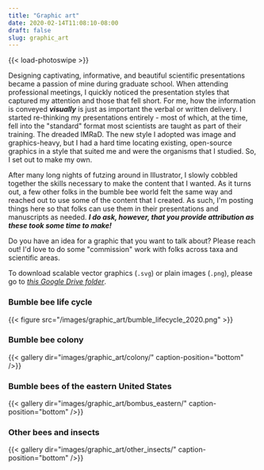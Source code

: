 ```yaml
---
title: "Graphic art"
date: 2020-02-14T11:08:10-08:00
draft: false
slug: graphic_art
---
```

{{< load-photoswipe >}}

Designing captivating, informative, and beautiful scientific presentations became a passion of mine during graduate school.  When attending professional meetings, I quickly noticed the presentation styles that captured my attention and those that fell short.  For me, how the information is conveyed **_visually_** is just as important the verbal or written delivery.  I started re-thinking my presentations entirely - most of which, at the time, fell into the "standard" format most scientists are taught as part of their training.  The dreaded IMRaD.  The new style I adopted was image and graphics-heavy, but I had a hard time locating existing, open-source graphics in a style that suited me and were the organisms that I studied.  So, I set out to make my own.

After many long nights of futzing around in Illustrator, I slowly cobbled together the skills necessary to make the content that I wanted.  As it turns out, a few other folks in the bumble bee world felt the same way and reached out to use some of the content that I created.  As such, I'm posting things here so that folks can use them in their presentations and manuscripts as needed.  _**I do ask, however, that you provide attribution as these took some time to make!**_

Do you have an idea for a graphic that you want to talk about? Please reach out! I'd love to do some "commission" work with folks across taxa and scientific areas.

To download scalable vector graphics (`.svg`) or plain images (`.png`), please go to *[this Google Drive folder](https://drive.google.com/drive/folders/1YxDsqkjyKrIX4i_axIH6o58mFPp17P2e?usp=sharing)*.

### Bumble bee life cycle
{{< figure src="/images/graphic_art/bumble_lifecycle_2020.png" >}}

### Bumble bee colony
{{< gallery dir="images/graphic_art/colony/"
  caption-position="bottom" />}}

### Bumble bees of the eastern United States
{{< gallery dir="images/graphic_art/bombus_eastern/"
  caption-position="bottom" />}}

### Other bees and insects
{{< gallery dir="images/graphic_art/other_insects/"
  caption-position="bottom" />}}